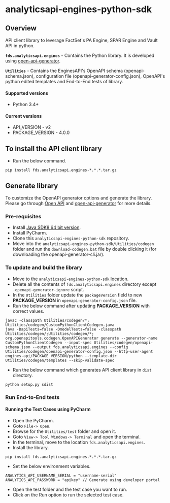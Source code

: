 # analyticsapi-engines-python-sdk

## Overview
API client library to leverage FactSet's PA Engine, SPAR Engine and Vault API in python.

**`fds.analyticsapi.engines`** - Contains the Python library. It is developed using [open-api-generator](https://github.com/OpenAPITools/openapi-generator).

**`Utilities`** - Contains the EnginesAPI's OpenAPI schema (openapi-schema.json), configuration file (openapi-generator-config.json), OpenAPI's python edited templates and End-to-End tests of library.

#### Supported versions
* Python 3.4+

#### Current versions
* API_VERSION - v2
* PACKAGE_VERSION - 4.0.0

## To install the API client library
* Run the below command.
```
pip install fds.analyticsapi.engines-*.*.*.tar.gz
```

## Generate library
To customize the OpenAPI generator options and generate the library. Please go through [Open API](https://swagger.io/docs/specification/about/) and [open-api-generator](https://github.com/OpenAPITools/openapi-generator) for more details.

### Pre-requisites
* Install [Java SDK8 64 bit version](http://www.oracle.com/technetwork/java/javase/downloads/jdk8-downloads-2133151.html).
* Install PyCharm.
* Clone this `analyticsapi-engines-python-sdk` repository.
* Move into the `analyticsapi-engines-python-sdk/Utilities/codegen` folder and run the `download-codegen.bat` file by double clicking it (for downloading the openapi-generator-cli.jar).

### To update and build the library
* Move to the `analyticsapi-engines-python-sdk` location.
* Delete all the contents of `fds.analyticsapi.engines` directory except `.openapi-generator-ignore` script.
* In the `Utilities` folder update the `packageVersion` field to new **PACKAGE_VERSION** in `openapi-generator-config.json` file.
* Run the below command after updating **PACKAGE_VERSION** with correct values.
```
javac -classpath Utilities/codegen/*; Utilities/codegen/CustomPythonClientCodegen.java
java -DapiTests=false -DmodelTests=false -classpath Utilities/codegen/;Utilities/codegen/*; org.openapitools.codegen.OpenAPIGenerator generate --generator-name CustomPythonClientCodegen --input-spec Utilities/codegen/openapi-schema.json --output fds.analyticsapi.engines --config Utilities/codegen/openapi-generator-config.json --http-user-agent engines-api/PACKAGE_VERSION/python --template-dir Utilities/codegen/templates --skip-validate-spec
```
* Run the below command which generates API client library in `dist` directory.
```
python setup.py sdist
```

### Run End-to-End tests

#### Running the Test Cases using PyCharm
* Open the PyCharm.
* Goto `File-> Open`.
* Browse for the `Utilities/test` folder and open it.
* Goto `View-> Tool Windows-> Terminal` and open the terminal.
* In the terminal, move to the location `fds.analyticsapi.engines`.
* Install the library.
```
pip install fds.analyticsapi.engines.*.*.*.tar.gz
```
* Set the below environment variables.
```
ANALYTICS_API_USERNAME_SERIAL = "username-serial" 
ANALYTICS_API_PASSWORD = "apikey" // Generate using developer portal
```
* Open the test folder and the test case you want to run.
* Click on the Run option to run the selected test case.